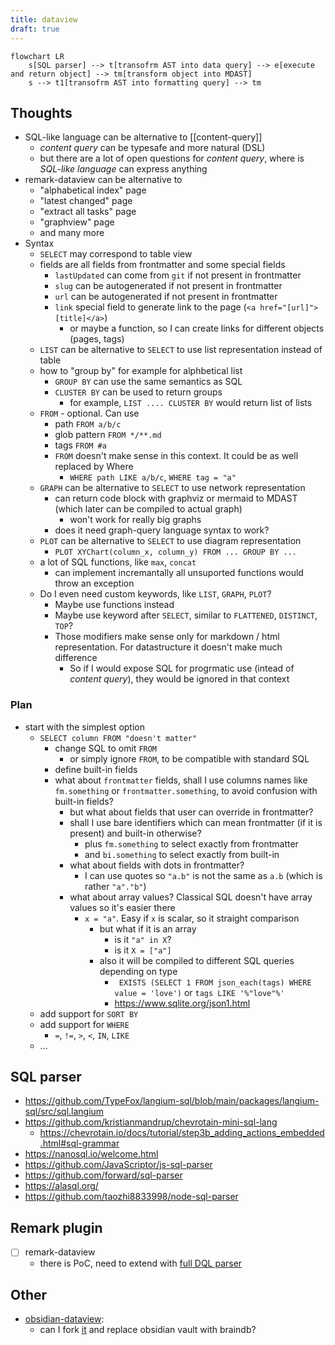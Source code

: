 ```yaml
---
title: dataview
draft: true
---
```


```mermaid
flowchart LR
    s[SQL parser] --> t[transofrm AST into data query] --> e[execute and return object] --> tm[transform object into MDAST]
    s --> t1[transofrm AST into formatting query] --> tm
```

## Thoughts

- SQL-like language can be alternative to [[content-query]]
  - _content query_ can be typesafe and more natural (DSL)
  - but there are a lot of open questions for _content query_, where is _SQL-like language_ can express anything
- remark-dataview can be alternative to
  - "alphabetical index" page
  - "latest changed" page
  - "extract all tasks" page
  - "graphview" page
  - and many more
- Syntax
  - `SELECT` may correspond to table view
  - fields are all fields from frontmatter and some special fields
    - `lastUpdated` can come from `git` if not present in frontmatter
    - `slug` can be autogenerated if not present in frontmatter
    - `url` can be autogenerated if not present in frontmatter
    - `link` special field to generate link to the page (`<a href="[url]">[title]</a>`)
      - or maybe a function, so I can create links for different objects (pages, tags)
  - `LIST` can be alternative to `SELECT` to use list representation instead of table
  - how to "group by" for example for alphbetical list
    - `GROUP BY` can use the same semantics as SQL
    - `CLUSTER BY` can be used to return groups
      - for example, `LIST .... CLUSTER BY` would return list of lists
  - `FROM` - optional. Can use
    - path `FROM a/b/c`
    - glob pattern `FROM */**.md`
    - tags `FROM #a`
    - `FROM` doesn't make sense in this context. It could be as well replaced by Where
      - `WHERE path LIKE a/b/c`, `WHERE tag = "a"`
  - `GRAPH` can be alternative to `SELECT` to use network representation
    - can return code block with graphviz or mermaid to MDAST (which later can be compiled to actual graph)
      - won't work for really big graphs
    - does it need graph-query language syntax to work?
  - `PLOT` can be alternative to `SELECT` to use diagram representation
    - `PLOT XYChart(column_x, column_y) FROM ... GROUP BY ...`
  - a lot of SQL functions, like `max`, `concat`
    - can implement incremantally all unsuported functions would throw an exception
  - Do I even need custom keywords, like `LIST`, `GRAPH`, `PLOT`?
    - Maybe use functions instead
    - Maybe use keyword after `SELECT`, similar to `FLATTENED`, `DISTINCT`, `TOP`?
    - Those modifiers make sense only for markdown / html representation. For datastructure it doesn't make much difference
      - So if I would expose SQL for progrmatic use (intead of _content query_), they would be ignored in that context

### Plan

- start with the simplest option
  - `SELECT column FROM "doesn't matter"`
    - change SQL to omit `FROM`
      - or simply ignore `FROM`, to be compatible with standard SQL
    - define built-in fields
    - what about `frontmatter` fields, shall I use columns names like `fm.something` or `frontmatter.something`, to avoid confusion with built-in fields?
      - but what about fields that user can override in frontmatter?
      - shall I use bare identifiers which can mean frontmatter (if it is present) and built-in otherwise?
        - plus `fm.something` to select exactly from frontmatter
        - and `bi.something` to select exactly from built-in
      - what about fields with dots in frontmatter?
        - I can use quotes so `"a.b"` is not the same as `a.b` (which is rather `"a"."b"`)
      - what about array values? Classical SQL doesn't have array values so it's easier there
        - `x = "a"`. Easy if `x` is scalar, so it straight comparison
          - but what if it is an array
            - is it `"a" in X`?
            - is it `X = ["a"]`
          - also it will be compiled to different SQL queries depending on type
            - ` EXISTS (SELECT 1 FROM json_each(tags) WHERE value = 'love')` or `tags LIKE '%"love"%'`
            - https://www.sqlite.org/json1.html
  - add support for `SORT BY`
  - add support for `WHERE`
    - `=`, `!=`, `>`, `<`, `IN`, `LIKE`
  - ...

## SQL parser

- https://github.com/TypeFox/langium-sql/blob/main/packages/langium-sql/src/sql.langium
- https://github.com/kristianmandrup/chevrotain-mini-sql-lang
  - https://chevrotain.io/docs/tutorial/step3b_adding_actions_embedded.html#sql-grammar
- https://nanosql.io/welcome.html
- https://github.com/JavaScriptor/js-sql-parser
- https://github.com/forward/sql-parser
- https://alasql.org/
- https://github.com/taozhi8833998/node-sql-parser

## Remark plugin

- [ ] remark-dataview
  - there is PoC, need to extend with [full DQL parser](https://github.com/blacksmithgu/obsidian-dataview/blob/master/src/query/parse.ts)

## Other

- [obsidian-dataview](https://github.com/blacksmithgu/obsidian-dataview):
  - can I fork [it](https://github.com/blacksmithgu/obsidian-dataview/blob/master/src/index.ts) and replace obsidian vault with braindb?
